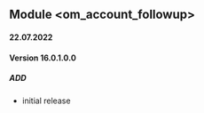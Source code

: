 ## Module <om_account_followup>

#### 22.07.2022
#### Version 16.0.1.0.0
##### ADD
- initial release



